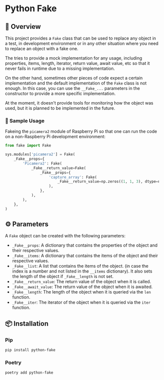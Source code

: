 # Python Fake

## 🌟 Overview

This project provides a `Fake` class that can be used to replace any object in a test, in development environment or in any other situation where you need to replace an object with a fake one.

The tries to provide a mock implementation for any usage, including properties, items, length, iterator, return value, await value, etc so that it never fails in runtime due to a missing implementation.

On the other hand, sometimes other pieces of code expect a certain implementation and the default implementation of the `Fake` class is not enough. In this case, you can use the `__Fake_...` parameters in the constructor to provide a more specific implementation.

At the moment, it doesn't provide tools for monitoring how the object was used, but it is planned to be implemented in the future.

### 🔎 Sample Usage

Fakeing the `picamera2` module of Raspberry Pi so that one can run the code on a non-Raspberry Pi development environment:

```python
from fake import Fake

sys.modules['picamera2'] = Fake(
    _Fake__props={
        'Picamera2': Fake(
            _Fake__return_value=Fake(
                _Fake__props={
                    'capture_array': Fake(
                        _Fake__return_value=np.zeros((1, 1, 3), dtype=np.uint8),
                    ),
                },
            ),
        ),
    },
)
```

## ⚙️ Parameters

A `Fake` object can be created with the following parameters:

- `_Fake__props`: A dictionary that contains the properties of the object and their respective values.
- `_Fake__items`: A dictionary that contains the items of the object and their respective values.
- `_Fake__list`: A list that contains the items of the object. (in case the index is a number and not listed in the `__items` dictionary). It also sets the length of the object if `_Fake__length` is not set.
- `_Fake__return_value`: The return value of the object when it is called.
- `_Fake__await_value`: The return value of the object when it is awaited.
- `_Fake__length`: The length of the object when it is queried via the `len` function.
- `_Fake__iter`: The iterator of the object when it is queried via the `iter` function.

## 📦 Installation

### Pip

```bash
pip install python-fake
```

### Poetry

```bash
poetry add python-fake
```
